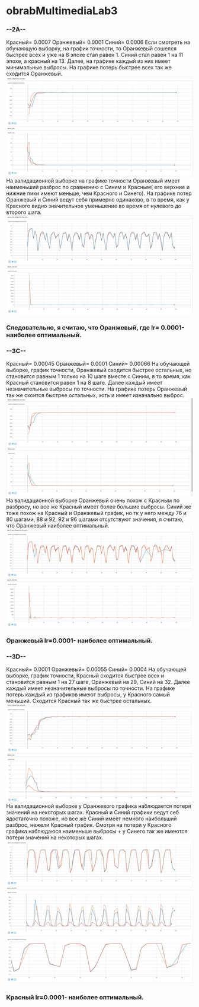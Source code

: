# obrabMultimediaLab3
### --2А--
Красный= 0.0007
Оранжевый= 0.0001
Синий= 0.0006
Если смотреть на обучающую выборку, на график точности,  то Оранжевый сошелся быстрее всех и уже на 8 эпохе стал равен 1. Синий стал равен
1 на 11 эпохе, а красный на 13. Далее, на графике каждый из них имеет минимальные выбросы.
На графике потерь быстрее всех так же сходится Оранжевый. 
![1](https://github.com/IGRICHINSKYBSU/obrabMultimediaLab3/raw/master/2a_1.jpg) 
На валидационной выборке на графике точности Оранжевый имеет наименьший разброс по сравнению с Синим и Красным( его верхние и нижние пики
имеют меньше, чем Красного и Синего). На графике потер Оранжевый и Синий ведут себя примерно одинаково, в то время, как у Красного видно 
значительное уменьшение во время от нулевого до второго шага.
![1](https://github.com/IGRICHINSKYBSU/obrabMultimediaLab3/raw/master/2a_2.jpg) 
### Следовательно, я считаю, что Оранжевый, где lr= 0.0001- наиболее оптимальный.



### --3С--
Красный= 0.00045
Оранжевый= 0.0001
Синий= 0.00066
На обучающей выборке, график точности, Оранжевый сходится быстрее остальных, но становится равным 1 только на 10 шаге вместе с Синим, в то
время, как Красный становится равен 1 на 8 шаге. Далее каждый имеет незначительные выбросы по точности. На графике потерь Оранжевый так же схоится быстрее
остальных, хоть и имеет изначально выброс.
![1](https://github.com/IGRICHINSKYBSU/obrabMultimediaLab3/raw/master/3c_1.jpg) 
На валидационной выборке Оранжевый очень похож с Красным по разбросу, но все же Красный имеет более большие выбросы. Синий же тоже похож 
на Красный и Оранжевый график, но тк у него между 76 и 80 шагами, 88 и 92, 92 и 96 шагами отсутствуют значения, я считаю, что Оранжевый 
наиболее оптимальный.
![1](https://github.com/IGRICHINSKYBSU/obrabMultimediaLab3/raw/master/3c_2.jpg) 
### Оранжевый lr=0.0001- наиболее оптимальный.


### --3D--
Красный= 0.0001
Оранжевый= 0.00055
Синий= 0.0004
На обучающей выборке, график точности, Красный сходится быстрее всех и становится равным 1 на 27 шаге, Оранжевый на 29, Синий на 32.
Далее каждый имеет незначительные выбросы по точности. На графике потерь каждый из графиков имеют выбросы, у Красного самый меньший. Сходится Красный 
так же быстрее остальных.
![1](https://github.com/IGRICHINSKYBSU/obrabMultimediaLab3/raw/master/3d_1.jpg) 
На валидационной выборке у Оранжевого графика наблюдается потеря значений на некоторых шагах. Красный и Синий графики ведут себ ядостаточно похоже,
но все же Синий имеет немного наибольший разброс, нежели Красный график. Смотря на потери у Красного графика наблюдаюся наименьше выбросы + у Синего
так же имеются потери значений на некоторых шагах.
![1](https://github.com/IGRICHINSKYBSU/obrabMultimediaLab3/raw/master/3d_2.jpg) 
![1](https://github.com/IGRICHINSKYBSU/obrabMultimediaLab3/raw/master/3d_3.jpg) 
### Красный lr=0.0001- наиболее оптимальный.

